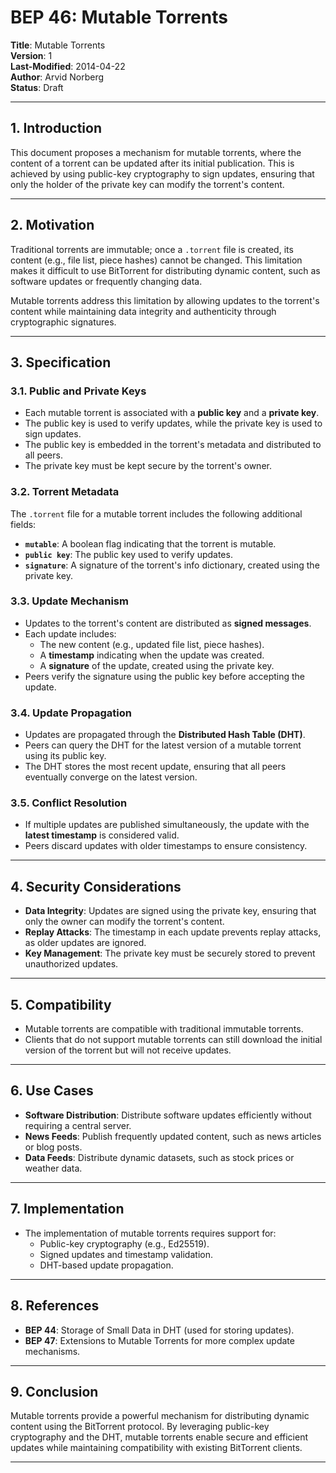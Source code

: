 # BEP 46: Mutable Torrents

**Title**: Mutable Torrents  
**Version**: 1  
**Last-Modified**: 2014-04-22  
**Author**: Arvid Norberg  
**Status**: Draft  

---

## 1. Introduction

This document proposes a mechanism for mutable torrents, where the content of a torrent can be updated after its initial publication. This is achieved by using public-key cryptography to sign updates, ensuring that only the holder of the private key can modify the torrent's content.

---

## 2. Motivation

Traditional torrents are immutable; once a `.torrent` file is created, its content (e.g., file list, piece hashes) cannot be changed. This limitation makes it difficult to use BitTorrent for distributing dynamic content, such as software updates or frequently changing data.

Mutable torrents address this limitation by allowing updates to the torrent's content while maintaining data integrity and authenticity through cryptographic signatures.

---

## 3. Specification

### 3.1. Public and Private Keys

- Each mutable torrent is associated with a **public key** and a **private key**.
- The public key is used to verify updates, while the private key is used to sign updates.
- The public key is embedded in the torrent's metadata and distributed to all peers.
- The private key must be kept secure by the torrent's owner.

### 3.2. Torrent Metadata

The `.torrent` file for a mutable torrent includes the following additional fields:

- **`mutable`**: A boolean flag indicating that the torrent is mutable.
- **`public key`**: The public key used to verify updates.
- **`signature`**: A signature of the torrent's info dictionary, created using the private key.

### 3.3. Update Mechanism

- Updates to the torrent's content are distributed as **signed messages**.
- Each update includes:
  - The new content (e.g., updated file list, piece hashes).
  - A **timestamp** indicating when the update was created.
  - A **signature** of the update, created using the private key.
- Peers verify the signature using the public key before accepting the update.

### 3.4. Update Propagation

- Updates are propagated through the **Distributed Hash Table (DHT)**.
- Peers can query the DHT for the latest version of a mutable torrent using its public key.
- The DHT stores the most recent update, ensuring that all peers eventually converge on the latest version.

### 3.5. Conflict Resolution

- If multiple updates are published simultaneously, the update with the **latest timestamp** is considered valid.
- Peers discard updates with older timestamps to ensure consistency.

---

## 4. Security Considerations

- **Data Integrity**: Updates are signed using the private key, ensuring that only the owner can modify the torrent's content.
- **Replay Attacks**: The timestamp in each update prevents replay attacks, as older updates are ignored.
- **Key Management**: The private key must be securely stored to prevent unauthorized updates.

---

## 5. Compatibility

- Mutable torrents are compatible with traditional immutable torrents.
- Clients that do not support mutable torrents can still download the initial version of the torrent but will not receive updates.

---

## 6. Use Cases

- **Software Distribution**: Distribute software updates efficiently without requiring a central server.
- **News Feeds**: Publish frequently updated content, such as news articles or blog posts.
- **Data Feeds**: Distribute dynamic datasets, such as stock prices or weather data.

---

## 7. Implementation

- The implementation of mutable torrents requires support for:
  - Public-key cryptography (e.g., Ed25519).
  - Signed updates and timestamp validation.
  - DHT-based update propagation.

---

## 8. References

- **BEP 44**: Storage of Small Data in DHT (used for storing updates).
- **BEP 47**: Extensions to Mutable Torrents for more complex update mechanisms.

---

## 9. Conclusion

Mutable torrents provide a powerful mechanism for distributing dynamic content using the BitTorrent protocol. By leveraging public-key cryptography and the DHT, mutable torrents enable secure and efficient updates while maintaining compatibility with existing BitTorrent clients.

---